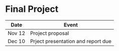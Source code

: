 # Final Project

| Date | Event | 
|-|-|
| Nov 12  | Project proposal |
| Dec 10  | Prject presentation and report due | 
 
